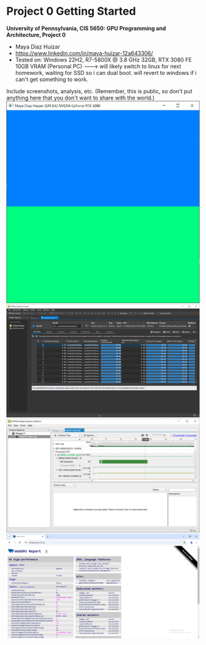 Project 0 Getting Started
====================

**University of Pennsylvania, CIS 5650: GPU Programming and Architecture, Project 0**

* Maya Diaz Huizar
* https://www.linkedin.com/in/maya-huizar-12a643306/
* Tested on: Windows 22H2, R7-5800X @ 3.8 GHz 32GB, RTX 3080 FE 10GB VRAM (Personal PC)
---> will likely switch to linux for next homework, waiting for SSD so i can dual boot. will revert to windows if i can't get something to work.


Include screenshots, analysis, etc. (Remember, this is public, so don't put
anything here that you don't want to share with the world.)
![](images/mayadiazhuizar.png)
![](images/compute.png)
![](images/nsight.png)
![](images/webgpu.png)